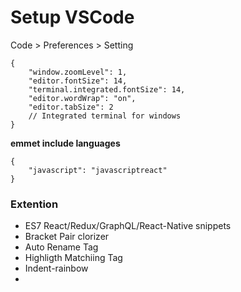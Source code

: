 # Setup VSCode

Code > Preferences > Setting

    {
        "window.zoomLevel": 1,
        "editor.fontSize": 14,
        "terminal.integrated.fontSize": 14,
        "editor.wordWrap": "on",
        "editor.tabSize": 2
        // Integrated terminal for windows
    }
    
**emmet include languages**

```
{
	"javascript": "javascriptreact" 
}
```		
     
    

### Extention

* ES7 React/Redux/GraphQL/React-Native snippets
* Bracket Pair clorizer
* Auto Rename Tag
* Highligth Matchiing Tag
* Indent-rainbow
*     